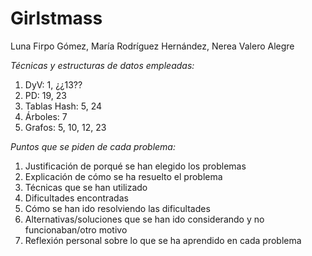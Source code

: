 # Girlstmass
Luna Firpo Gómez, María Rodríguez Hernández, Nerea Valero Alegre

*Técnicas y estructuras de datos empleadas:*
1) DyV: 1, ¿¿13??
2) PD: 19, 23
3) Tablas Hash: 5, 24
4) Árboles: 7
5) Grafos: 5, 10, 12, 23

*Puntos que se piden de cada problema:*
1) Justificación de porqué se han elegido los problemas
2) Explicación de cómo se ha resuelto el problema
3) Técnicas que se han utilizado
4) Dificultades encontradas
5) Cómo se han ido resolviendo las dificultades
6) Alternativas/soluciones que se han ido considerando y no funcionaban/otro motivo
7) Reflexión personal sobre lo que se ha aprendido en cada problema
